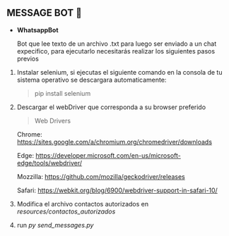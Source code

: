 ## MESSAGE BOT 🤖

- **WhatsappBot**

   Bot que lee texto de un archivo .txt para luego ser enviado a un chat expecifico, para    ejecutarlo necesitarás realizar los siguientes pasos previos
   
 1. Instalar selenium, si ejecutas el siguiente comando en la consola de tu sistema operativo se descargara automaticamente:
    >   pip install selenium

 1. Descargar el webDriver que corresponda a su browser preferido
    >  Web Drivers

    Chrome:
     https://sites.google.com/a/chromium.org/chromedriver/downloads
	 
    Edge:
    https://developer.microsoft.com/en-us/microsoft-edge/tools/webdriver/
	
    Mozzilla:
    https://github.com/mozilla/geckodriver/releases
	
    Safari:
    https://webkit.org/blog/6900/webdriver-support-in-safari-10/

 1. Modifica el archivo contactos autorizados en *resources/contactos_autorizados*
 

 1. run
*py send_messages.py*
